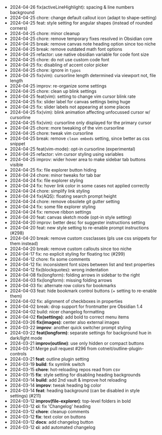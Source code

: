 - 2024-04-26 fix(activeLineHighlight): spacing & line numbers background
- 2024-04-25 chore: change default callout icon (adapt to shape-setting)
- 2024-04-25 feat: style setting for angular shapes (instead of rounded corners)
- 2024-04-25 chore: minor cleanup
- 2024-04-25 chore: remove temporary fixes resolved in Obsidian core
- 2024-04-25 break: remove canvas note heading option since too niche
- 2024-04-25 break: remove outdated math font options
- 2024-04-25 refactor: use native obsidian variable for code font size
- 2024-04-25 chore: do not use custom code font
- 2024-04-25 fix: disabling of accent color picker
- 2024-04-25 chore: ignore in `typos`
- 2024-04-25 fix(vim): cursorline length determined via viewport not, file length
- 2024-04-25 improv: re-organize some settings
- 2024-04-25 chore: clean up blink settings
- 2024-04-25 feat(vim): setting to change vim cursor blink rate
- 2024-04-25 fix: slider label for canvas settings being huge
- 2024-04-25 fix: slider labels not appearing at some places
- 2024-04-25 fix(vim): blink animation affecting unfocussed cursor w/ cursorline
- 2024-04-25 fix(vim): cursorline only displayed for the primary cursor
- 2024-04-25 chore: more tweaking of the vim cursorline
- 2024-04-25 chore: tweak vim cursorline
- 2024-04-25 break: remove `clean embeds` setting, since better as css snippet
- 2024-04-25 feat(vim-mode): opt-in cursorline (experimental)
- 2024-04-25 refactor: vim cursor styling using variables
- 2024-04-25 improv: wider hover area to make sidebar tab buttons visible
- 2024-04-25 fix: file explorer button hiding
- 2024-04-24 chore: minor tweaks for tab bar
- 2024-04-24 fix: file explorer styling
- 2024-04-24 fix: hover link color in some cases not applied correctly
- 2024-04-24 chore: simplify link styling
- 2024-04-24 fix(AQS): floating search prompt height
- 2024-04-24 chore: remove obsolete git gutter setting
- 2024-04-24 fix: some file explorer styling
- 2024-04-24 fix: remove ribbon settings
- 2024-04-20 feat: canvas sketch mode (opt-in style setting)
- 2024-04-20 improv: better desc for suggester instructions setting
- 2024-04-20 feat: new style setting to re-enable prompt instructions (#298)
- 2024-04-20 break: remove custom cssclasses (pls use css snippets for them instead)
- 2024-04-20 break: remove custom callouts since too niche
- 2024-04-17 fix: no explicit styling for floating toc (#299)
- 2024-04-12 chore: fix some comments
- 2024-04-12 fix: inconsistent font sizes between list and text properties
- 2024-04-12 fix(blockquotes): wrong indentation
- 2024-04-08 fix(longform): folding arrows in sidebar to the right
- 2024-04-03 fix(longform): missing folding arrows
- 2024-04-03 fix: alternate row colors for bookmarks
- 2024-04-03 feat: hide bookmark control buttons (+ setting to re-enable them)
- 2024-04-02 fix: alignment of checkboxes in properties
- 2024-04-02 break: drop support for frontmatter pre Obsidian 1.4
- 2024-04-02 build: nicer changelog formatting
- 2024-04-02 **fix(settings)**: add bold to correct menu items
- 2024-03-26 **fix(images)**: center also external images
- 2024-03-22 **improv**: another quick switcher prompt styling
- 2024-03-22 **feat(longform)**: separate settings for background hue in dark/light mode
- 2024-03-21 **improv(outline)**: use only hidden or compact buttons
- 2024-03-21 Merge pull request #296 from cotneit/outline-plugin-controls
- 2024-03-21 **feat**: outline plugin setting
- 2024-03-19 **build**: fix symlink switch
- 2024-03-15 **chore**: hot-reloading repos read from csv
- 2024-03-15 **fix**: style setting for disabling heading backgrounds
- 2024-03-14 **build**: add 2nd vault & improve hot reloading
- 2024-03-14 **improv**: tweak heading bg color
- 2024-03-14 **feat**: heading background (can be disabled in style settings) (#211)
- 2024-03-12 **improv(file-explorer)**: top-level folders in bold
- 2024-03-12 **ci**: fix 'Changelog' heading
- 2024-03-12 **chore**: cleanup comments
- 2024-03-12 **fix**: text color on buttons
- 2024-03-12 **docs**: add changelog button
- 2024-03-12 **ci**: add automated changelog
